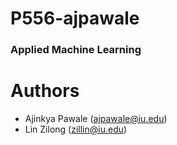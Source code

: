 
# P556-ajpawale
### Applied Machine Learning


# Authors
- Ajinkya Pawale (ajpawale@iu.edu)
- Lin Zilong (zillin@iu.edu)
 
